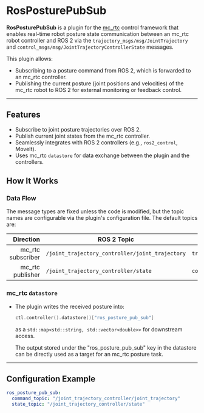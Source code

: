 # RosPosturePubSub

**RosPosturePubSub** is a plugin for the [mc\_rtc](https://jrl-umi3218.github.io/mc_rtc/) control framework that enables real-time robot posture state communication between an mc\_rtc robot controller and ROS 2 via the `trajectory_msgs/msg/JointTrajectory` and `control_msgs/msg/JointTrajectoryControllerState` messages.

This plugin allows:

* Subscribing to a posture command from ROS 2, which is forwarded to an mc\_rtc controller.
* Publishing the current posture (joint positions and velocities) of the mc\_rtc robot to ROS 2 for external monitoring or feedback control.

---

## Features

* Subscribe to joint posture trajectories over ROS 2.
* Publish current joint states from the mc\_rtc controller.
* Seamlessly integrates with ROS 2 controllers (e.g., `ros2_control`, MoveIt).
* Uses mc\_rtc `datastore` for data exchange between the plugin and the controllers.

## How It Works

### Data Flow

The message types are fixed unless the code is modified, but the topic names are configurable via the plugin's configuration file. The default topics are:

|          Direction | ROS 2 Topic                                     | Message Type                                      |
| -----------------: | ----------------------------------------------- | ------------------------------------------------- |
| mc\_rtc subscriber | `/joint_trajectory_controller/joint_trajectory` | `trajectory_msgs/msg/JointTrajectory`             |
|  mc\_rtc publisher | `/joint_trajectory_controller/state`            | `control_msgs/msg/JointTrajectoryControllerState` |

### mc\_rtc `datastore`

* The plugin writes the received posture into:

  ```cpp
  ctl.controller().datastore()["ros_posture_pub_sub"]
  ```

  as a `std::map<std::string, std::vector<double>>` for downstream access.

  The output stored under the "ros\_posture\_pub\_sub" key in the datastore can be directly used as a target for an mc\_rtc posture task.

---

## Configuration Example

```yaml
ros_posture_pub_sub:
  command_topic: "/joint_trajectory_controller/joint_trajectory"
  state_topic: "/joint_trajectory_controller/state"
```
